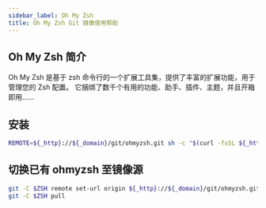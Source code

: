 ```yaml
---
sidebar_label: Oh My Zsh
title: Oh My Zsh Git 镜像使用帮助
---
```


## Oh My Zsh 简介
Oh My Zsh 是基于 zsh 命令行的一个扩展工具集，提供了丰富的扩展功能，用于管理您的 Zsh 配置。
它捆绑了数千个有用的功能、助手、插件、主题，并且开箱即用......

## 安装
```bash varcode
REMOTE=${_http}://${_domain}/git/ohmyzsh.git sh -c "$(curl -fsSL ${_http}://${_domain}/ohmyzsh.git/install.sh)"
```

## 切换已有 ohmyzsh 至镜像源
```bash varcode
git -C $ZSH remote set-url origin ${_http}://${_domain}/git/ohmyzsh.git
git -C $ZSH pull
```